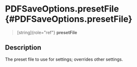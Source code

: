 PDFSaveOptions.presetFile {#PDFSaveOptions.presetFile}
=========================

> [string]{role="ref"} **presetFile**

Description
-----------

The preset file to use for settings; overrides other settings.
